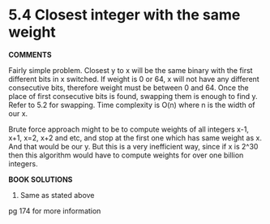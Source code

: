 <h1>5.4 Closest integer with the same weight</h1>

**COMMENTS**

Fairly simple problem. Closest y to x will be the same binary with the first different bits in x switched. If weight is 0 or 64, x will not have any different consecutive bits, therefore weight must be between 0 and 64. Once the place of first consecutive bits is found, swapping them is enough to find y. Refer to 5.2 for swapping. Time complexity is O(n) where n is the width of our x. 

Brute force approach might to be to compute weights of all integers x-1, x+1, x=2, x+2 and etc, and stop at the first one which has same weight as x. And that would be our y. But this is a very inefficient way, since if x is 2^30 then this algorithm would have to compute weights for over one billion integers. 



**BOOK SOLUTIONS**

1. Same as stated above

pg 174 for more information
